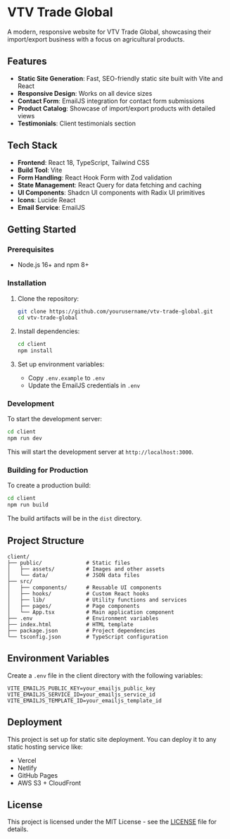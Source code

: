 # VTV Trade Global

A modern, responsive website for VTV Trade Global, showcasing their import/export business with a focus on agricultural products.

## Features

- **Static Site Generation**: Fast, SEO-friendly static site built with Vite and React
- **Responsive Design**: Works on all device sizes
- **Contact Form**: EmailJS integration for contact form submissions
- **Product Catalog**: Showcase of import/export products with detailed views
- **Testimonials**: Client testimonials section

## Tech Stack

- **Frontend**: React 18, TypeScript, Tailwind CSS
- **Build Tool**: Vite
- **Form Handling**: React Hook Form with Zod validation
- **State Management**: React Query for data fetching and caching
- **UI Components**: Shadcn UI components with Radix UI primitives
- **Icons**: Lucide React
- **Email Service**: EmailJS

## Getting Started

### Prerequisites

- Node.js 16+ and npm 8+

### Installation

1. Clone the repository:
   ```bash
   git clone https://github.com/yourusername/vtv-trade-global.git
   cd vtv-trade-global
   ```

2. Install dependencies:

   ```bash
   cd client
   npm install
   ```

3. Set up environment variables:

   - Copy `.env.example` to `.env`
   - Update the EmailJS credentials in `.env`

### Development

To start the development server:

```bash
cd client
npm run dev
```

This will start the development server at `http://localhost:3000`.

### Building for Production

To create a production build:

```bash
cd client
npm run build
```

The build artifacts will be in the `dist` directory.

## Project Structure

```text
client/
├── public/              # Static files
│   ├── assets/          # Images and other assets
│   └── data/            # JSON data files
├── src/
│   ├── components/      # Reusable UI components
│   ├── hooks/           # Custom React hooks
│   ├── lib/             # Utility functions and services
│   ├── pages/           # Page components
│   └── App.tsx          # Main application component
├── .env                 # Environment variables
├── index.html           # HTML template
├── package.json         # Project dependencies
└── tsconfig.json        # TypeScript configuration
```

## Environment Variables

Create a `.env` file in the client directory with the following variables:

```env
VITE_EMAILJS_PUBLIC_KEY=your_emailjs_public_key
VITE_EMAILJS_SERVICE_ID=your_emailjs_service_id
VITE_EMAILJS_TEMPLATE_ID=your_emailjs_template_id
```

## Deployment

This project is set up for static site deployment. You can deploy it to any static hosting service like:

- Vercel
- Netlify
- GitHub Pages
- AWS S3 + CloudFront

## License

This project is licensed under the MIT License - see the [LICENSE](LICENSE) file for details.
